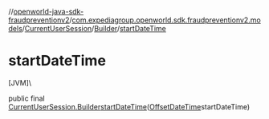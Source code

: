 //[openworld-java-sdk-fraudpreventionv2](../../../../index.md)/[com.expediagroup.openworld.sdk.fraudpreventionv2.models](../../index.md)/[CurrentUserSession](../index.md)/[Builder](index.md)/[startDateTime](start-date-time.md)

# startDateTime

[JVM]\

public final [CurrentUserSession.Builder](index.md)[startDateTime](start-date-time.md)([OffsetDateTime](https://docs.oracle.com/javase/8/docs/api/java/time/OffsetDateTime.html)startDateTime)

